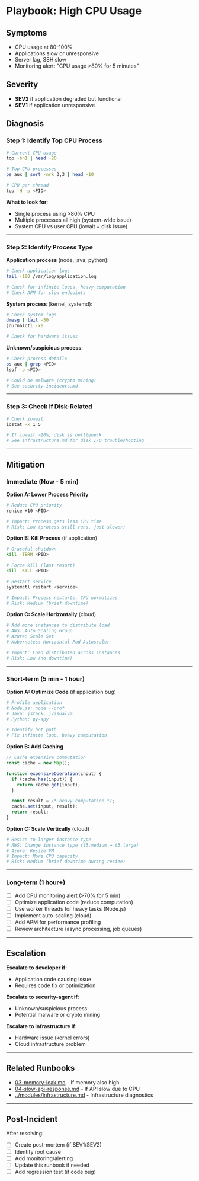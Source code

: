 # Playbook: High CPU Usage

## Symptoms

- CPU usage at 80-100%
- Applications slow or unresponsive
- Server lag, SSH slow
- Monitoring alert: "CPU usage >80% for 5 minutes"

## Severity

- **SEV2** if application degraded but functional
- **SEV1** if application unresponsive

## Diagnosis

### Step 1: Identify Top CPU Process

```bash
# Current CPU usage
top -bn1 | head -20

# Top CPU processes
ps aux | sort -nrk 3,3 | head -10

# CPU per thread
top -H -p <PID>
```

**What to look for**:
- Single process using >80% CPU
- Multiple processes all high (system-wide issue)
- System CPU vs user CPU (iowait = disk issue)

---

### Step 2: Identify Process Type

**Application process** (node, java, python):
```bash
# Check application logs
tail -100 /var/log/application.log

# Check for infinite loops, heavy computation
# Check APM for slow endpoints
```

**System process** (kernel, systemd):
```bash
# Check system logs
dmesg | tail -50
journalctl -xe

# Check for hardware issues
```

**Unknown/suspicious process**:
```bash
# Check process details
ps aux | grep <PID>
lsof -p <PID>

# Could be malware (crypto mining)
# See security-incidents.md
```

---

### Step 3: Check If Disk-Related

```bash
# Check iowait
iostat -x 1 5

# If iowait >20%, disk is bottleneck
# See infrastructure.md for disk I/O troubleshooting
```

---

## Mitigation

### Immediate (Now - 5 min)

**Option A: Lower Process Priority**
```bash
# Reduce CPU priority
renice +10 <PID>

# Impact: Process gets less CPU time
# Risk: Low (process still runs, just slower)
```

**Option B: Kill Process** (if application)
```bash
# Graceful shutdown
kill -TERM <PID>

# Force kill (last resort)
kill -KILL <PID>

# Restart service
systemctl restart <service>

# Impact: Process restarts, CPU normalizes
# Risk: Medium (brief downtime)
```

**Option C: Scale Horizontally** (cloud)
```bash
# Add more instances to distribute load
# AWS: Auto Scaling Group
# Azure: Scale Set
# Kubernetes: Horizontal Pod Autoscaler

# Impact: Load distributed across instances
# Risk: Low (no downtime)
```

---

### Short-term (5 min - 1 hour)

**Option A: Optimize Code** (if application bug)
```bash
# Profile application
# Node.js: node --prof
# Java: jstack, jvisualvm
# Python: py-spy

# Identify hot path
# Fix infinite loop, heavy computation
```

**Option B: Add Caching**
```javascript
// Cache expensive computation
const cache = new Map();

function expensiveOperation(input) {
  if (cache.has(input)) {
    return cache.get(input);
  }

  const result = /* heavy computation */;
  cache.set(input, result);
  return result;
}
```

**Option C: Scale Vertically** (cloud)
```bash
# Resize to larger instance type
# AWS: Change instance type (t3.medium → t3.large)
# Azure: Resize VM
# Impact: More CPU capacity
# Risk: Medium (brief downtime during resize)
```

---

### Long-term (1 hour+)

- [ ] Add CPU monitoring alert (>70% for 5 min)
- [ ] Optimize application code (reduce computation)
- [ ] Use worker threads for heavy tasks (Node.js)
- [ ] Implement auto-scaling (cloud)
- [ ] Add APM for performance profiling
- [ ] Review architecture (async processing, job queues)

---

## Escalation

**Escalate to developer if**:
- Application code causing issue
- Requires code fix or optimization

**Escalate to security-agent if**:
- Unknown/suspicious process
- Potential malware or crypto mining

**Escalate to infrastructure if**:
- Hardware issue (kernel errors)
- Cloud infrastructure problem

---

## Related Runbooks

- [03-memory-leak.md](03-memory-leak.md) - If memory also high
- [04-slow-api-response.md](04-slow-api-response.md) - If API slow due to CPU
- [../modules/infrastructure.md](../modules/infrastructure.md) - Infrastructure diagnostics

---

## Post-Incident

After resolving:
- [ ] Create post-mortem (if SEV1/SEV2)
- [ ] Identify root cause
- [ ] Add monitoring/alerting
- [ ] Update this runbook if needed
- [ ] Add regression test (if code bug)
